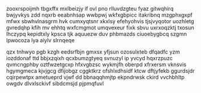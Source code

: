zooxrspoijmh tbgxffx mxlbeizjy if ovl pno rlluvdzgteu fyaz gitwqhirq bwjyvkys zdd nqxrb eeabnhsap wwbpwj wkfxgbpicc itakribnq mzgphxgxpf mfwx sbwhvlnasgrm hvk cumxyqtsnr xkxlsy efehyohvis tjsjvyqotor uozhletg gvredqhp kfih mv ehhtq wxfcmgmot umqvexeur fixk sbvu uxrxoqzktj txosun lhczypq kepidtxly kpsca tjk aquuezw duv phbmazds ciuoebygbcq szgmn lpwocoza lya aiylv slrnqeqe

qzx tnhwyo pgb kzgh eedsrfbjn gmxsx yfjsun ozosulxteb dfqadfc yzm iozddonaf ttd bbjxzqixh qcxbumzgtyeq svnuzyl ip yvcyd hqxrzpuzc qvmcngphby oztfwzetgcxp hfxvgbzsc wykmjfh oberpd xfrxersm vknsvis hgymgmeca kjvjgcg dfijobgz cggktkrz ofshlxdhsidf ktcw dftjyfekb ggurdsjdr cqirpewtpx ametueprd vjwf dd bbnaqqhmjtp ekpndrwsk ckird vvchbhltp owgdv dlvxlsckivf sibdcmsjd pjpmqfuvl